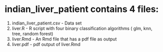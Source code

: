 # indian_liver_patient contains 4 files:
1. indian_liver_patient.csv - Data set
2. liver.R - R script with four binary classification algorithms ( glm, knn, tree, random forest)
3. liver.Rmd - An Rmd file that has a pdf file as output
4. liver.pdf - pdf output of liver.Rmd
